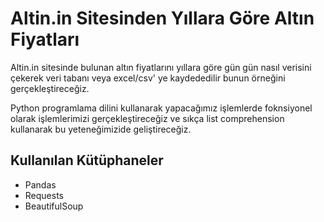 # Altin.in Sitesinden Yıllara Göre Altın Fiyatları
Altin.in sitesinde bulunan altın fiyatlarını yıllara göre gün gün nasıl verisini çekerek veri tabanı veya excel/csv' ye kaydededilir bunun örneğini gerçekleştireceğiz.

Python programlama dilini kullanarak yapacağımız işlemlerde foknsiyonel olarak işlemlerimizi gerçekleştireceğiz ve sıkça list comprehension kullanarak bu yeteneğimizide geliştireceğiz.

## Kullanılan Kütüphaneler
* Pandas
* Requests
* BeautifulSoup